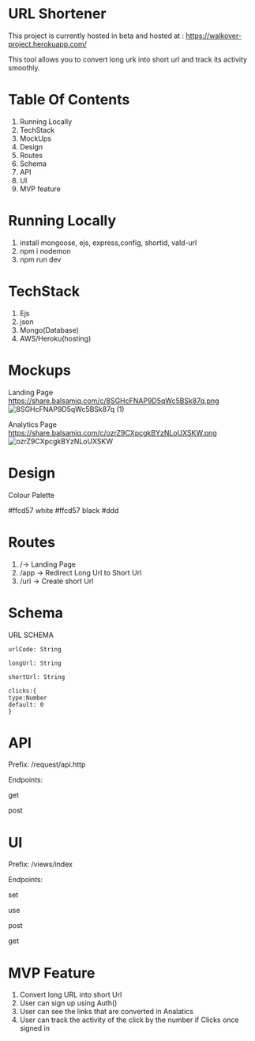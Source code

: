 # URL Shortener
This project is currently hosted in beta and hosted at : https://walkover-project.herokuapp.com/

This tool allows you to convert long urk into short url and track its activity smoothly. 

# Table Of Contents
1. Running Locally
2. TechStack
3. MockUps
4. Design
5. Routes
6. Schema
7. API
8. UI
9. MVP feature

# Running Locally
1. install mongoose, ejs, express,config, shortid, vald-url
2. npm i nodemon
3. npm run dev

# TechStack
1. Ejs
2. json
3. Mongo(Database)
4. AWS/Heroku(hosting)


# Mockups

Landing Page
  https://share.balsamiq.com/c/8SGHcFNAP9D5qWc5BSk87q.png
  ![8SGHcFNAP9D5qWc5BSk87q (1)](https://share.balsamiq.com/c/3zfANeQzckXzYunPGqjpPm.png)
  
Analytics Page
  https://share.balsamiq.com/c/ozrZ9CXpcgkBYzNLoUXSKW.png
  ![ozrZ9CXpcgkBYzNLoUXSKW](https://user-images.githubusercontent.com/90218870/146599792-5855f68d-1d33-4a33-9fad-ccd77ec683cc.png)


# Design
Colour Palette

   #ffcd57
   white
   #ffcd57
   black
   #ddd
   
   
   
# Routes
1. /-> Landing Page
2. /app -> Redirect Long Url to Short Url
3. /url -> Create short Url

# Schema
URL SCHEMA
   
    urlCode: String
    
    longUrl: String
    
    shortUrl: String
    
    clicks:{
    type:Number
    default: 0
    }

    
    
# API

Prefix: /request/api.http

Endpoints:

 get
 
 post

# UI

Prefix: /views/index 

Endpoints:

  set
  
  use
  
  post
  
  get

# MVP Feature


1. Convert long URL into short Url
2. User can sign up using Auth()
3. User can see the links that are converted in Analatics
4. User can track the activity of the click by the number if Clicks once signed in



